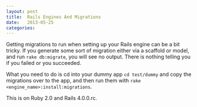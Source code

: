 ```yaml
---
layout: post
title:  Rails Engines And Migrations
date:   2013-05-25
categories:
---
```


Getting migrations to run when setting up your Rails engine can be a bit
tricky. If you generate some sort of migration either via a scaffold or model,
and run `rake db:migrate`, you will see no output. There is nothing telling you
if you failed or you succeeded.

What you need to do is cd into your dummy app `cd test/dummy` and copy the
migrations over to the app, and then run them with `rake
<engine_name>:install:migrations`.

This is on Ruby 2.0 and Rails 4.0.0.rc.


